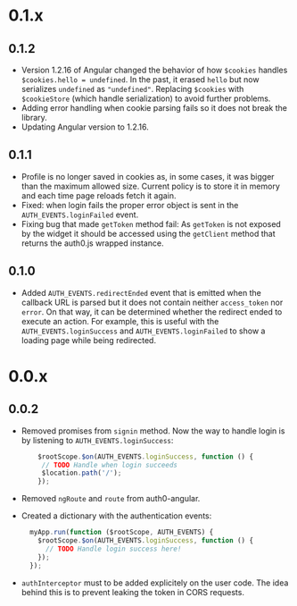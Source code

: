 # 0.1.x

## 0.1.2

 * Version 1.2.16 of Angular changed the behavior of how `$cookies` handles `$cookies.hello = undefined`. In the past, it erased `hello` but now serializes `undefined` as `"undefined"`. Replacing `$cookies` with `$cookieStore` (which handle serialization) to avoid further problems.
 * Adding error handling when cookie parsing fails so it does not break the library.
 * Updating Angular version to 1.2.16.

## 0.1.1

 * Profile is no longer saved in cookies as, in some cases, it was bigger than the maximum allowed size. Current policy is to store it in memory and each time page reloads fetch it again.
 * Fixed: when login fails the proper error object is sent in the `AUTH_EVENTS.loginFailed` event.
 * Fixing bug that made `getToken` method fail: As `getToken` is not exposed by the widget it should be accessed using the `getClient` method that returns the auth0.js wrapped instance.

## 0.1.0

 * Added `AUTH_EVENTS.redirectEnded` event that is emitted when the callback URL is parsed but it does not contain neither `access_token` nor `error`. On that way, it can be determined whether the redirect ended to execute an action. For example, this is useful with the `AUTH_EVENTS.loginSuccess` and `AUTH_EVENTS.loginFailed` to show a loading page while being redirected.

# 0.0.x

## 0.0.2

 * Removed promises from `signin` method. Now the way to handle login is by listening to `AUTH_EVENTS.loginSuccess`:

   ```js
       $rootScope.$on(AUTH_EVENTS.loginSuccess, function () {
        // TODO Handle when login succeeds
        $location.path('/');
       });
   ```
 * Removed `ngRoute` and `route` from auth0-angular.
 * Created a dictionary with the authentication events:

    ```js
      myApp.run(function ($rootScope, AUTH_EVENTS) {
        $rootScope.$on(AUTH_EVENTS.loginSuccess, function () {
          // TODO Handle login success here!
        });
      });
    ```
 * `authInterceptor` must to be added explicitely on the user code. The idea behind this is to prevent leaking the token in CORS requests.

